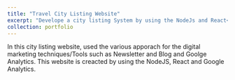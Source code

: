 ```yaml
---
title: "Travel City Listing Website"
excerpt: "Develope a city listing System by using the NodeJs and React<br/><img src='4.jpeg'>"
collection: portfolio
---
```


In this city listing website, used the various apporach for the digital marketing techniques/Tools such as Newsletter and Blog and Goolge Analytics. This website is creacted by using the NodeJS, React and Google Analytics.
